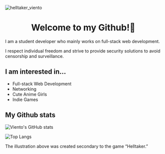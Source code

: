 ![helltaker_viento](https://github.com/user-attachments/assets/7a706a7a-3f52-4bd5-92b6-e8f4f3dd2a48)

<h1 align="center">Welcome to my Github!👋</h1>

I am a student developer who mainly works on full-stack web development.

I respect individual freedom and strive to provide security solutions to avoid censorship and surveillance.

<h2>I am interested in...</h2>

- Full-stack Web Development
- Networking
- Cute Anime Girls
- Indie Games

<h2>My Github stats</h2>

![Viento's GitHub stats](https://github-readme-stats.vercel.app/api?username=vientorepublic&show_icons=true&theme=cobalt)

![Top Langs](https://github-readme-stats.vercel.app/api/top-langs/?username=vientorepublic&layout=compact&theme=cobalt)

The illustration above was created secondary to the game “Helltaker.”
